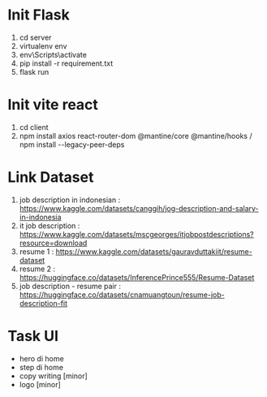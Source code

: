 # Init Flask
1. cd server
2. virtualenv env
3. env\Scripts\activate
4. pip install -r requirement.txt
5. flask run

# Init vite react
1. cd client
2. npm install axios react-router-dom @mantine/core @mantine/hooks / npm install --legacy-peer-deps

# Link Dataset
1. job description in indonesian : https://www.kaggle.com/datasets/canggih/jog-description-and-salary-in-indonesia
2. it job description : https://www.kaggle.com/datasets/mscgeorges/itjobpostdescriptions?resource=download
3. resume 1 : https://www.kaggle.com/datasets/gauravduttakiit/resume-dataset
4. resume 2 : https://huggingface.co/datasets/InferencePrince555/Resume-Dataset
5. job description - resume pair : https://huggingface.co/datasets/cnamuangtoun/resume-job-description-fit 

# Task UI
- hero di home
- step di home
- copy writing [minor]
- logo [minor]